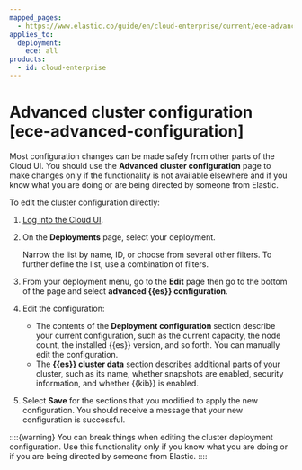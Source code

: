 ```yaml
---
mapped_pages:
  - https://www.elastic.co/guide/en/cloud-enterprise/current/ece-advanced-configuration.html
applies_to:
  deployment:
    ece: all
products:
  - id: cloud-enterprise
---
```


# Advanced cluster configuration [ece-advanced-configuration]

Most configuration changes can be made safely from other parts of the Cloud UI. You should use the **Advanced cluster configuration** page to make changes only if the functionality is not available elsewhere and if you know what you are doing or are being directed by someone from Elastic.

To edit the cluster configuration directly:

1. [Log into the Cloud UI](log-into-cloud-ui.md).
2. On the **Deployments** page, select your deployment.

    Narrow the list by name, ID, or choose from several other filters. To further define the list, use a combination of filters.

3. From your deployment menu, go to the **Edit** page then go to the bottom of the page and select **advanced {{es}} configuration**.
4. Edit the configuration:

    * The contents of the **Deployment configuration** section describe your current configuration, such as the current capacity, the node count, the installed {{es}} version, and so forth. You can manually edit the configuration.
    * The **{{es}} cluster data** section describes additional parts of your cluster, such as its name, whether snapshots are enabled, security information, and whether {{kib}} is enabled.

5. Select **Save** for the sections that you modified to apply the new configuration. You should receive a message that your new configuration is successful.

::::{warning}
You can break things when editing the cluster deployment configuration. Use this functionality only if you know what you are doing or if you are being directed by someone from Elastic.
::::
